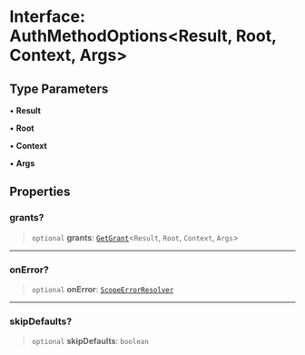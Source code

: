 # Interface: AuthMethodOptions\<Result, Root, Context, Args\>

## Type Parameters

• **Result**

• **Root**

• **Context**

• **Args**

## Properties

### grants?

> `optional` **grants**: [`GetGrant`](../type-aliases/GetGrant.md)\<`Result`, `Root`, `Context`, `Args`\>

---

### onError?

> `optional` **onError**: [`ScopeErrorResolver`](../type-aliases/ScopeErrorResolver.md)

---

### skipDefaults?

> `optional` **skipDefaults**: `boolean`
